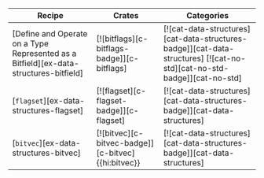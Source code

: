| Recipe | Crates | Categories |
|--------|--------|------------|
| [Define and Operate on a Type Represented as a Bitfield][ex-data-structures-bitfield] | [![bitflags][c-bitflags-badge]][c-bitflags] | [![cat-data-structures][cat-data-structures-badge]][cat-data-structures] [![cat-no-std][cat-no-std-badge]][cat-no-std] |
| [`flagset`][ex-data-structures-flagset] | [![flagset][c-flagset-badge]][c-flagset] | [![cat-data-structures][cat-data-structures-badge]][cat-data-structures] |
| [`bitvec`][ex-data-structures-bitvec] | [![bitvec][c-bitvec-badge]][c-bitvec]{{hi:bitvec}} | [![cat-data-structures][cat-data-structures-badge]][cat-data-structures] |

<div class="hidden">
</div>
